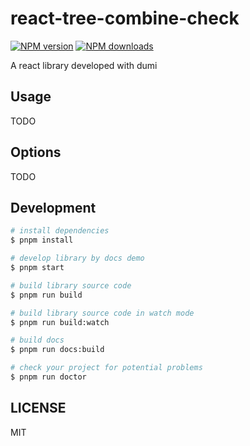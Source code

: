 # react-tree-combine-check

[![NPM version](https://img.shields.io/npm/v/react-tree-combine-check.svg?style=flat)](https://npmjs.org/package/react-tree-combine-check)
[![NPM downloads](http://img.shields.io/npm/dm/react-tree-combine-check.svg?style=flat)](https://npmjs.org/package/react-tree-combine-check)

A react library developed with dumi

## Usage

TODO

## Options

TODO

## Development

```bash
# install dependencies
$ pnpm install

# develop library by docs demo
$ pnpm start

# build library source code
$ pnpm run build

# build library source code in watch mode
$ pnpm run build:watch

# build docs
$ pnpm run docs:build

# check your project for potential problems
$ pnpm run doctor
```

## LICENSE

MIT
